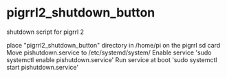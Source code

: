 # pigrrl2_shutdown_button
shutdown script for pigrrl 2     

place "pigrrl2_shutdown_button" directory in /home/pi on the pigrrl sd card
Move pishutdown.service to /etc/systemd/system/
Enable service 'sudo systemctl enable pishutdown.service'
Run service at boot 'sudo systemctl start pishutdown.service'
